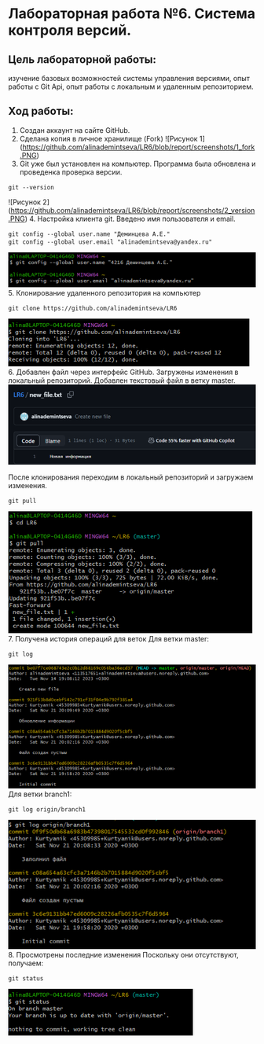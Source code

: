 # Лабораторная работа №6. Система контроля версий.
## Цель лабораторной работы:
изучение базовых возможностей системы управления версиями, опыт работы с Git Api, опыт работы с локальным и удаленным репозиторием.
## Ход работы:
1. Создан аккаунт на сайте GitHub.
2. Сделана копия в личное хранилище (Fork)
![Рисунок 1] (https://github.com/alinademintseva/LR6/blob/report/screenshots/1_fork.PNG)
3. Git уже был установлен на компьютер. Программа была обновлена и проведенка проверка версии.
```
git --version
```
![Рисунок 2] (https://github.com/alinademintseva/LR6/blob/report/screenshots/2_version.PNG)
4. Настройка клиента git. Введено имя пользователя и email.
```
git config --global user.name "Деминцева А.Е."
git config --global user.email "alinademintseva@yandex.ru"
```
![Рисунок 3](https://github.com/alinademintseva/LR6/blob/report/screenshots/3_config.PNG)
5. Клонирование удаленного репозитория на компьютер
```
git clone https://github.com/alinademintseva/LR6
```
![Рисунок 4](https://github.com/alinademintseva/LR6/blob/report/screenshots/3_3.PNG)
6. Добавлен файл через интерфейс GitHub. Загружены изменения в локальный репозиторий.
Добавлен текстовый файл в ветку master.
![Рисунок 5](https://github.com/alinademintseva/LR6/blob/report/screenshots/4_add%20file.PNG)

После клонирования переходим в локальный репозиторий и загружаем изменения.
```
git pull
```
![Рисунок 6](https://github.com/alinademintseva/LR6/blob/report/screenshots/5_pull.PNG)
7. Получена история операций для веток
Для ветки master:
```
git log
```
![Рисунок 7](https://github.com/alinademintseva/LR6/blob/report/screenshots/6_changes_master.PNG)
Для ветки branch1:
```
git log origin/branch1
```
![Рисунок 8](https://github.com/alinademintseva/LR6/blob/report/screenshots/7_changes_branch1.PNG)
8. Просмотрены последние изменения
Поскольку они отсутствуют, получаем:
```
git status
```
![Рисунок 9](https://github.com/alinademintseva/LR6/blob/report/screenshots/8_changes.PNG)


